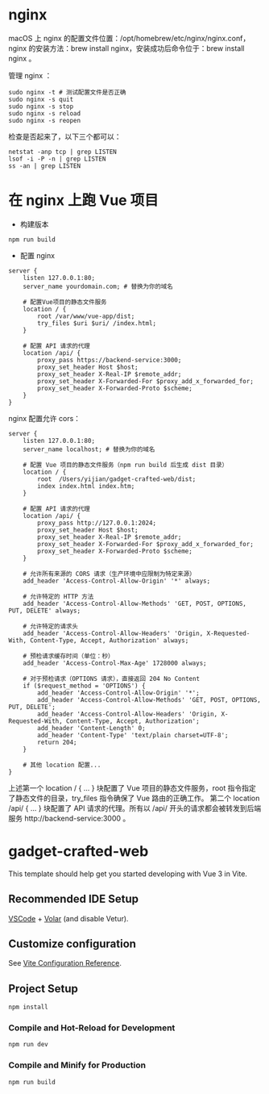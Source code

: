 # nginx

macOS 上 nginx 的配置文件位置：/opt/homebrew/etc/nginx/nginx.conf，nginx 的安装方法：brew install nginx，安装成功后命令位于：brew install nginx 。

管理 nginx ：

```shell
sudo nginx -t # 测试配置文件是否正确
sudo nginx -s quit
sudo nginx -s stop
sudo nginx -s reload
sudo nginx -s reopen
```

检查是否起来了，以下三个都可以：

```shell
netstat -anp tcp | grep LISTEN
lsof -i -P -n | grep LISTEN
ss -an | grep LISTEN
```

# 在 nginx 上跑 Vue 项目

* 构建版本

```shell
npm run build
```

* 配置 nginx

```nginx
server {
    listen 127.0.0.1:80;
    server_name yourdomain.com; # 替换为你的域名
    
    # 配置Vue项目的静态文件服务
    location / {
        root /var/www/vue-app/dist;
        try_files $uri $uri/ /index.html;
    }
    
    # 配置 API 请求的代理
    location /api/ {
        proxy_pass https://backend-service:3000;
        proxy_set_header Host $host;
        proxy_set_header X-Real-IP $remote_addr;
        proxy_set_header X-Forwarded-For $proxy_add_x_forwarded_for;
        proxy_set_header X-Forwarded-Proto $scheme;
    }
}
```

nginx 配置允许 cors：

```nginx
server {
    listen 127.0.0.1:80;
    server_name localhost; # 替换为你的域名
    
    # 配置 Vue 项目的静态文件服务（npm run build 后生成 dist 目录）
    location / {
        root  /Users/yijian/gadget-crafted-web/dist;
        index index.html index.htm;
    }

    # 配置 API 请求的代理
    location /api/ {
        proxy_pass http://127.0.0.1:2024;
        proxy_set_header Host $host;
        proxy_set_header X-Real-IP $remote_addr;
        proxy_set_header X-Forwarded-For $proxy_add_x_forwarded_for;
        proxy_set_header X-Forwarded-Proto $scheme;
    }
    
    # 允许所有来源的 CORS 请求（生产环境中应限制为特定来源）
    add_header 'Access-Control-Allow-Origin' '*' always;
    
    # 允许特定的 HTTP 方法
    add_header 'Access-Control-Allow-Methods' 'GET, POST, OPTIONS, PUT, DELETE' always;
    
    # 允许特定的请求头
    add_header 'Access-Control-Allow-Headers' 'Origin, X-Requested-With, Content-Type, Accept, Authorization' always;
    
    # 预检请求缓存时间（单位：秒）
    add_header 'Access-Control-Max-Age' 1728000 always;
    
    # 对于预检请求（OPTIONS 请求），直接返回 204 No Content
    if ($request_method = 'OPTIONS') {
        add_header 'Access-Control-Allow-Origin' '*';
        add_header 'Access-Control-Allow-Methods' 'GET, POST, OPTIONS, PUT, DELETE';
        add_header 'Access-Control-Allow-Headers' 'Origin, X-Requested-With, Content-Type, Accept, Authorization';
        add_header 'Content-Length' 0;
        add_header 'Content-Type' 'text/plain charset=UTF-8';
        return 204;
    }

    # 其他 location 配置...
}
```

上述第一个 location / { ... } 块配置了 Vue 项目的静态文件服务，root 指令指定了静态文件的目录，try_files 指令确保了 Vue 路由的正确工作。
第二个 location /api/ { ... } 块配置了 API 请求的代理。所有以 /api/ 开头的请求都会被转发到后端服务 http://backend-service:3000 。

# gadget-crafted-web

This template should help get you started developing with Vue 3 in Vite.

## Recommended IDE Setup

[VSCode](https://code.visualstudio.com/) + [Volar](https://marketplace.visualstudio.com/items?itemName=Vue.volar) (and disable Vetur).

## Customize configuration

See [Vite Configuration Reference](https://vitejs.dev/config/).

## Project Setup

```sh
npm install
```

### Compile and Hot-Reload for Development

```sh
npm run dev
```

### Compile and Minify for Production

```sh
npm run build
```
